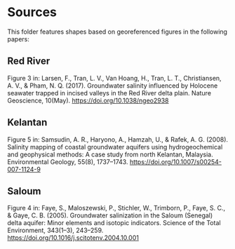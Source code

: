 Sources
=======
This folder features shapes based on georeferenced figures in the following papers:

Red River
---------
Figure 3 in:
Larsen, F., Tran, L. V., Van Hoang, H., Tran, L. T., Christiansen, A. V., & Pham, N. Q. (2017). 
Groundwater salinity influenced by Holocene seawater trapped in incised valleys in the Red River delta plain. 
Nature Geoscience, 10(May). https://doi.org/10.1038/ngeo2938

Kelantan
--------
Figure 5 in:
Samsudin, A. R., Haryono, A., Hamzah, U., & Rafek, A. G. (2008). 
Salinity mapping of coastal groundwater aquifers using hydrogeochemical and geophysical methods: 
A case study from north Kelantan, Malaysia. 
Environmental Geology, 55(8), 1737–1743. https://doi.org/10.1007/s00254-007-1124-9

Saloum
------
Figure 4 in:
Faye, S., Maloszewski, P., Stichler, W., Trimborn, P., Faye, S. C., & Gaye, C. B. (2005). 
Groundwater salinization in the Saloum (Senegal) delta aquifer: Minor elements and isotopic indicators. 
Science of the Total Environment, 343(1–3), 243–259. https://doi.org/10.1016/j.scitotenv.2004.10.001